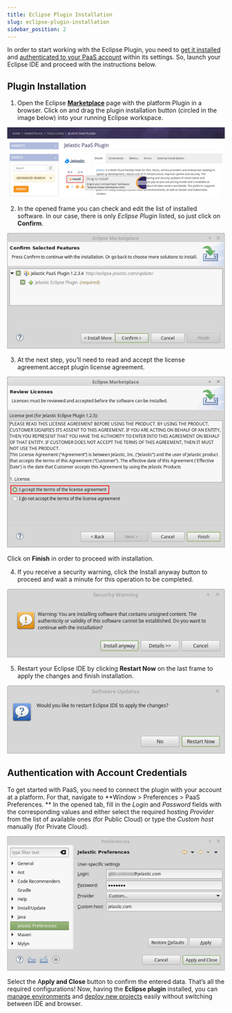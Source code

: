 ```yaml
---
title: Eclipse Plugin Installation
slug: eclipse-plugin-installation
sidebar_position: 2
---
```


<!-- ## Eclipse Plugin Installation -->

In order to start working with the Eclipse Plugin, you need to [get it installed](/deployment-tools/plugins/eclipse-plugin/eclipse-plugin-installation) and [authenticated to your PaaS account](/deployment-tools/plugins/eclipse-plugin/eclipse-plugin-installation#authentication-with-account-credentials) within its settings. So, launch your Eclipse IDE and proceed with the instructions below.

## Plugin Installation

1. Open the Eclipse [**Marketplace**](https://marketplace.eclipse.org/content/jelastic-paas-plugin) page with the platform Plugin in a browser. Click on and drag the plugin installation button (circled in the image below) into your running Eclipse workspace.

<div style={{
    display:'flex',
    justifyContent: 'center',
    margin: '0 0 1rem 0'
}}>

![Locale Dropdown](./img/EclipsePluginInstallation/01-paas-plugin-for-eclipse.png)

</div>

2. In the opened frame you can check and edit the list of installed software. In our case, there is only _Eclipse Plugin_ listed, so just click on **Confirm**.

<div style={{
    display:'flex',
    justifyContent: 'center',
    margin: '0 0 1rem 0'
}}>

![Locale Dropdown](./img/EclipsePluginInstallation/02-confirm-eclipse-plugin-installation.png)

</div>

3. At the next step, you’ll need to read and accept the license agreement.accept plugin license agreement.

<div style={{
    display:'flex',
    justifyContent: 'center',
    margin: '0 0 1rem 0'
}}>

![Locale Dropdown](./img/EclipsePluginInstallation/03-accept-plugin-license-agreement.png)

</div>

Click on **Finish** in order to proceed with installation.

4. If you receive a security warning, click the Install anyway button to proceed and wait a minute for this operation to be completed.

<div style={{
    display:'flex',
    justifyContent: 'center',
    margin: '0 0 1rem 0'
}}>

![Locale Dropdown](./img/EclipsePluginInstallation/04-plugin-installation-security-warning.png)

</div>

5. Restart your Eclipse IDE by clicking **Restart Now** on the last frame to apply the changes and finish installation.

<div style={{
    display:'flex',
    justifyContent: 'center',
    margin: '0 0 1rem 0'
}}>

![Locale Dropdown](./img/EclipsePluginInstallation/05-restat-eclipse-ide-to-enable-plugin.png)

</div>

## Authentication with Account Credentials

To get started with PaaS, you need to connect the plugin with your account at a platform. For that, navigate to **Window > Preferences > PaaS Preferences.
**
In the opened tab, fill in the _Login_ and _Password_ fields with the corresponding values and either select the required hosting _Provider_ from the list of available ones (for Public Cloud) or type the _Custom host_ manually (for Private Cloud).

<div style={{
    display:'flex',
    justifyContent: 'center',
    margin: '0 0 1rem 0'
}}>

![Locale Dropdown](./img/EclipsePluginInstallation/06-preferences-for-remote-access.png)

</div>

Select the A**pply and Close** button to confirm the entered data.
That’s all the required configurations! Now, having the **Eclipse plugin** installed, you can [manage environments](/deployment-tools/plugins/eclipse-plugin/environment-management) and [deploy new projects](/deployment-tools/plugins/eclipse-plugin/application-deployment) easily without switching between IDE and browser.
